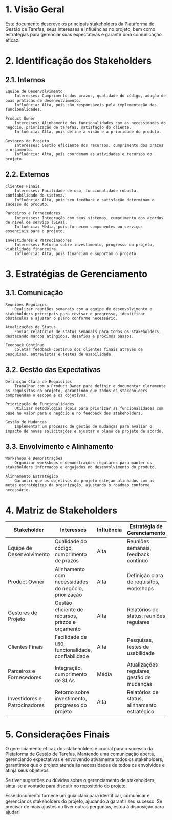 # 1. Visão Geral

Este documento descreve os principais stakeholders da Plataforma de Gestão de Tarefas, seus interesses e influências no projeto, bem como estratégias para gerenciar suas expectativas e garantir uma comunicação eficaz.

# 2. Identificação dos Stakeholders

## 2.1. Internos

    Equipe de Desenvolvimento
        Interesses: Cumprimento dos prazos, qualidade do código, adoção de boas práticas de desenvolvimento.
        Influência: Alta, pois são responsáveis pela implementação das funcionalidades.

    Product Owner
        Interesses: Alinhamento das funcionalidades com as necessidades do negócio, priorização de tarefas, satisfação do cliente.
        Influência: Alta, pois define a visão e a prioridade do produto.

    Gestores de Projeto
        Interesses: Gestão eficiente dos recursos, cumprimento dos prazos e orçamento.
        Influência: Alta, pois coordenam as atividades e recursos do projeto.

## 2.2. Externos

    Clientes Finais
        Interesses: Facilidade de uso, funcionalidade robusta, confiabilidade do sistema.
        Influência: Alta, pois seu feedback e satisfação determinam o sucesso do produto.

    Parceiros e Fornecedores
        Interesses: Integração com seus sistemas, cumprimento dos acordos de nível de serviço (SLAs).
        Influência: Média, pois fornecem componentes ou serviços essenciais para o projeto.

    Investidores e Patrocinadores
        Interesses: Retorno sobre investimento, progresso do projeto, viabilidade financeira.
        Influência: Alta, pois financiam e suportam o projeto.

# 3. Estratégias de Gerenciamento

## 3.1. Comunicação

    Reuniões Regulares
        Realizar reuniões semanais com a equipe de desenvolvimento e stakeholders principais para revisar o progresso, identificar obstáculos e ajustar o plano conforme necessário.

    Atualizações de Status
        Enviar relatórios de status semanais para todos os stakeholders, destacando marcos atingidos, desafios e próximos passos.

    Feedback Contínuo
        Coletar feedback contínuo dos clientes finais através de pesquisas, entrevistas e testes de usabilidade.

## 3.2. Gestão das Expectativas

    Definição Clara de Requisitos
        Trabalhar com o Product Owner para definir e documentar claramente os requisitos do projeto, garantindo que todos os stakeholders compreendam o escopo e os objetivos.

    Priorização de Funcionalidades
        Utilizar metodologias ágeis para priorizar as funcionalidades com base no valor para o negócio e no feedback dos stakeholders.

    Gestão de Mudanças
        Implementar um processo de gestão de mudanças para avaliar o impacto de novas solicitações e ajustar o plano de projeto de acordo.

## 3.3. Envolvimento e Alinhamento

    Workshops e Demonstrações
        Organizar workshops e demonstrações regulares para manter os stakeholders informados e engajados no desenvolvimento do produto.

    Alinhamento Estratégico
        Garantir que os objetivos do projeto estejam alinhados com as metas estratégicas da organização, ajustando o roadmap conforme necessário.

# 4. Matriz de Stakeholders

Stakeholder | Interesses | Influência |	Estratégia de Gerenciamento
| ------------- | ------------- | ------------- | ------------- |
Equipe de Desenvolvimento |	Qualidade do código, cumprimento de prazos |	Alta |	Reuniões semanais, feedback contínuo
Product Owner |	Alinhamento com necessidades do negócio, priorização |	Alta |	Definição clara de requisitos, workshops
Gestores de Projeto | Gestão eficiente de recursos, prazos e orçamento |	Alta |	Relatórios de status, reuniões regulares
Clientes Finais | Facilidade de uso, funcionalidade, confiabilidade |	Alta |	Pesquisas, testes de usabilidade
Parceiros e Fornecedores |	Integração, cumprimento de SLAs |	Média | 	Atualizações regulares, gestão de mudanças
Investidores e Patrocinadores |	Retorno sobre investimento, progresso do projeto |	Alta |	Relatórios de status, alinhamento estratégico

# 5. Considerações Finais

O gerenciamento eficaz dos stakeholders é crucial para o sucesso da Plataforma de Gestão de Tarefas. Mantendo uma comunicação aberta, gerenciando expectativas e envolvendo ativamente todos os stakeholders, garantimos que o projeto atenda às necessidades de todos os envolvidos e atinja seus objetivos.

Se tiver sugestões ou dúvidas sobre o gerenciamento de stakeholders, sinta-se à vontade para discutir no repositório do projeto.

Esse documento fornece um guia claro para identificar, comunicar e gerenciar os stakeholders do projeto, ajudando a garantir seu sucesso. Se precisar de mais ajustes ou tiver outras perguntas, estou à disposição para ajudar!